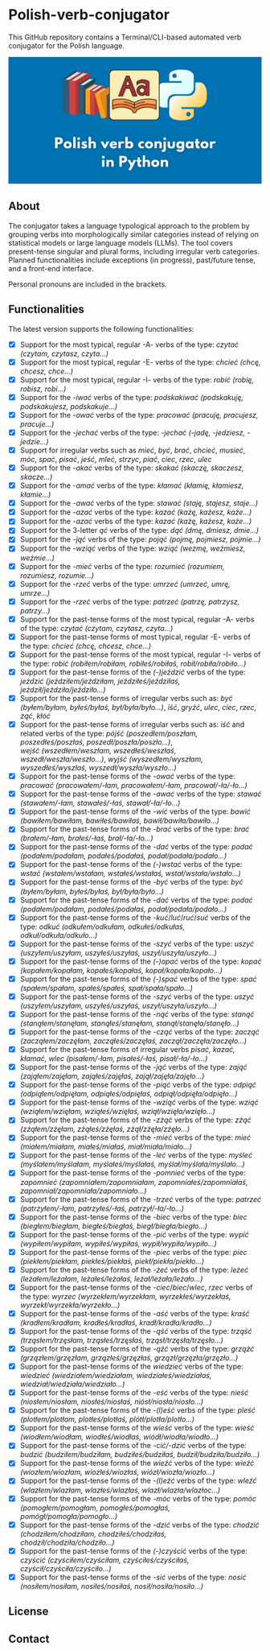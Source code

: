 # Polish-verb-conjugator

This GitHub repository contains a Terminal/CLI-based automated verb conjugator for the Polish language.

![Polish verb conjugator in Python by @chriseborowski repository image](<https://github.com/chriseborowski/Polish-verb-conjugator/blob/main/Polish%20verb%20conjugator%20in%20Python%20(chriseborowski).png>)

## About

The conjugator takes a language typological approach to the problem by grouping verbs into morphologically similar categories instead of relying on statistical models or large language models (LLMs). The tool covers present-tense singular and plural forms, including irregular verb categories. Planned functionalities include exceptions (in progress), past/future tense, and a front-end interface.

Personal pronouns are included in the brackets.

## Functionalities

The latest version supports the following functionalities:

- [x] Support for the most typical, regular -A- verbs of the type: _czytać (czytam, czytasz, czyta...)_
- [x] Support for the most typical, regular -E- verbs of the type: _chcieć (chcę, chcesz, chce...)_
- [x] Support for the most typical, regular -I- verbs of the type: _robić (robię, robisz, robi...)_
- [x] Support for the _-iwać_ verbs of the type: _podskakiwać (podskakuję, podskakujesz, podskakuje...)_
- [x] Support for the _-ować_ verbs of the type: _pracować (pracuję, pracujesz, pracuje...)_
- [x] Support for the _-jechać_ verbs of the type: _-jechać (-jadę, -jedziesz, -jedzie...)_
- [x] Support for irregular verbs such as _mieć_, _być_, _brać_, _chcieć_, _musieć_, _móc_, _spać_, _pisać_, _jeść_, _mleć_, _strzyc_, _piać_, _ciec_, _rzec_, _ulec_
- [x] Support for the _-akać_ verbs of the type: _skakać (skaczę, skaczesz, skacze...)_
- [x] Support for the _-amać_ verbs of the type: _kłamać (kłamię, kłamiesz, kłamie...)_
- [x] Support for the _-awać_ verbs of the type: _stawać (staję, stajesz, staje...)_
- [x] Support for the _-azać_ verbs of the type: _kazać (każę, każesz, każe...)_
- [x] Support for the _-azać_ verbs of the type: _kazać (każę, każesz, każe...)_
- [x] Support for the 3-letter _ąć_ verbs of the type: _dąć (dmę, dmiesz, dmie…)_
- [x] Support for the _-jąć_ verbs of the type: _pojąć (pojmę, pojmiesz, pojmie...)_
- [x] Support for the _-wziąć_ verbs of the type: _wziąć (wezmę, weźmiesz, weźmie...)_
- [x] Support for the _-mieć_ verbs of the type: _rozumieć (rozumiem, rozumiesz, rozumie...)_
- [x] Support for the _-rzeć_ verbs of the type: _umrzeć (umrzeć, umrę, umrze...)_
- [x] Support for the _-rzeć_ verbs of the type: _patrzeć (patrzę, patrzysz, patrzy...)_
- [x] Support for the past-tense forms of the most typical, regular -A- verbs of the type: _czytać (czytam, czytasz, czyta...)_
- [x] Support for the past-tense forms of most typical, regular -E- verbs of the type: _chcieć (chcę, chcesz, chce...)_
- [x] Support for the past-tense forms of the most typical, regular -I- verbs of the type: _robić (robiłem/robiłam, robiłeś/robiłaś, robił/robiła/robiło...)_
- [x] Support for the past-tense forms of the _(-)jeździć_ verbs of the type: _jeździć (jeździłem/jeździłam, jeździłeś/jeździłaś, jeździł/jeździła/jeździło...)_
- [x] Support for the past-tense forms of irregular verbs such as: _być (byłem/byłam, byłeś/byłaś, był/była/było...)_, _iść_, _gryźć_, _ulec_, _ciec_, _rzec_, _żąć_, _kłóć_
- [x] Support for the past-tense forms of irregular verbs such as: _iść_ and related verbs of the type: _pójść (poszedłem/poszłam, poszedłeś/poszłaś, poszedł/poszła/poszło...)_, _wejść (wszedłem/weszłam, wszedłeś/weszłaś, wszedł/weszła/weszło...)_, _wyjść (wyszedłem/wyszłam, wyszedłeś/wyszłaś, wyszedł/wyszła/wyszło...)_
- [x] Support for the past-tense forms of the _-ować_ verbs of the type: _pracować (pracowałem/-łam, pracowałem/-łam, pracował/-ła/-ło...)_
- [x] Support for the past-tense forms of the _-awać_ verbs of the type: _stawać (stawałem/-łam, stawałeś/-łaś, stawał/-ła/-ło...)_
- [x] Support for the past-tense forms of the _-wić_ verbs of the type: _bawić (bawiłem/bawiłam, bawiłeś/bawiłaś, bawił/bawiła/bawiło...)_
- [x] Support for the past-tense forms of the _-brać_ verbs of the type: _brać (brałem/-łam, brałeś/-łaś, brał/-ła/-ło...)_
- [x] Support for the past-tense forms of the _-dać_ verbs of the type: _podać (podałem/podałam, podałeś/podałaś, podał/podała/podało...)_
- [x] Support for the past-tense forms of the _(-)wstać_ verbs of the type: _wstać (wstałem/wstałam, wstałeś/wstałaś, wstał/wstała/wstało...)_
- [x] Support for the past-tense forms of the _-być_ verbs of the type: _być (byłem/byłam, byłeś/byłaś, był/była/było...)_
- [x] Support for the past-tense forms of the _-dać_ verbs of the type: _podać (podałem/podałam, podałeś/podałaś, podał/podała/podało...)_
- [x] Support for the past-tense forms of the _-kuć_/_luć_/_ruć_/_suć_ verbs of the type: _odkuć (odkułem/odkułam, odkułeś/odkułaś, odkuł/odkuła/odkuło...)_
- [x] Support for the past-tense forms of the _-szyć_ verbs of the type: _uszyć (uszyłem/uszyłam, uszyłeś/uszyłaś, uszył/uszyła/uszyło...)_
- [x] Support for the past-tense forms of the _(-)opać_ verbs of the type: _kopać (kopałem/kopałam, kopałeś/kopałaś, kopał/kopała/kopało...)_
- [x] Support for the past-tense forms of the _(-)spać_ verbs of the type: _spać (spałem/spałam, spałeś/spałeś, spał/spała/spało...)_
- [x] Support for the past-tense forms of the _-szyć_ verbs of the type: _uszyć (uszyłem/uszyłam, uszyłeś/uszyłaś, uszył/uszyła/uszyło...)_
- [x] Support for the past-tense forms of the _-nąć_ verbs of the type: _stanąć (stanąłem/stanęłam, stanąłeś/stanęłam, stanął/stanęła/stanęło...)_
- [x] Support for the past-tense forms of the _-cząć_ verbs of the type: _zacząć (zacząłem/zaczęłam, zacząłeś/zaczęłaś, zaczął/zaczęła/zaczęło...)_
- [x] Support for the past-tense forms of irregular verbs _pisać, kazać, kłamać, wlec (pisałem/-łam, pisałeś/-łaś, pisał/-ła/-ło...)_
- [x] Support for the past-tense forms of the _-jąć_ verbs of the type: _zająć (zająłem/zajęłam, zająłeś/zajęłaś, zajął/zajęła/zajęło...)_
- [x] Support for the past-tense forms of the _-piąć_ verbs of the type: _odpiąć (odpiąłem/odpięłam, odpiąłeś/odpięłaś, odpiął/odpięła/odpięło...)_
- [x] Support for the past-tense forms of the _-wziąć_ verbs of the type: _wziąć (wziąłem/wzięłam, wziąłeś/wzięłaś, wziął/wzięła/wzięło...)_
- [x] Support for the past-tense forms of the _-zżąć_ verbs of the type: _zżąć (zżąłem/zżęłam, zżąłeś/zżęłaś, zżął/zżęła/zżęło...)_
- [x] Support for the past-tense forms of the _-mieć_ verbs of the type: _mieć (miałem/miałam, miałeś/miałaś, miał/miała/miało...)_
- [x] Support for the past-tense forms of the _-leć_ verbs of the type: _myśleć (myślałem/myślałam, myślałeś/myślałaś, myślał/myślała/myślało...)_
- [x] Support for the past-tense forms of the _-pomnieć_ verbs of the type: _zapomnieć (zapomniałem/zapomniałam, zapomniałeś/zapomniałaś, zapomniał/zapomniała/zapomniało...)_
- [x] Support for the past-tense forms of the _-trzeć_ verbs of the type: _patrzeć (patrzyłem/-łam, patrzyłeś/-łaś, patrzył/-ła/-ło...)_
- [x] Support for the past-tense forms of the _-biec_ verbs of the type: _biec (biegłem/biegłam, biegłeś/biegłaś, biegł/biegła/biegło...)_
- [x] Support for the past-tense forms of the _-pić_ verbs of the type: _wypić (wypiłem/wypiłam, wypiłeś/wypiłaś, wypił/wypiła/wypiło...)_
- [x] Support for the past-tense forms of the _-piec_ verbs of the type: _piec (piekłem/piekłam, piekłeś/piekłaś, piekł/piekła/piekło...)_
- [x] Support for the past-tense forms of the _-żeć_ verbs of the type: _leżeć (leżałem/leżałam, leżałeś/leżałaś, leżał/leżała/leżało...)_
- [x] Support for the past-tense forms of the _-ciec_/_biec_/_wlec_, _rzec_ verbs of the type: _wyrzec (wyrzekłem/wyrzekłam, wyrzekłeś/wyrzekłaś, wyrzekł/wyrzekła/wyrzekło...)_
- [x] Support for the past-tense forms of the _-aść_ verbs of the type: _kraść (kradłem/kradłam, kradłeś/kradłaś, kradł/kradła/kradło...)_
- [x] Support for the past-tense forms of the _-ąść_ verbs of the type: _trząść (trząsłem/trzęsłam, trząsłeś/trzęsłaś, trząsł/trzęsła/trzęsło...)_
- [x] Support for the past-tense forms of the _-ąźć_ verbs of the type: _grząźć (grzązłem/grzęzłam, grzązłeś/grzęzłaś, grzązł/grzęzła/grzęzło...)_
- [x] Support for the past-tense forms of the _wiedzieć_ verbs of the type: _wiedzieć (wiedziałem/wiedziałam, wiedziałeś/wiedziałaś, wiedział/wiedziała/wiedziało...)_
- [x] Support for the past-tense forms of the _-eść_ verbs of the type: _nieść (niosłem/niosłam, niosłeś/niosłaś, niósł/niosła/niosło...)_
- [x] Support for the past-tense forms of the _-(l)eść_ verbs of the type: _pleść (plotłem/plotłam, plotłeś/plotłaś, plótł/plotła/plotło...)_
- [x] Support for the past-tense forms of the _wieść_ verbs of the type: _wieść (wiodłem/wiodłam, wiodłeś/wiodłaś, wiódł/wiodła/wiodło...)_
- [x] Support for the past-tense forms of the _-cić/-dzić_ verbs of the type: _budzić (budziłem/budziłam, budziłeś/budziłaś, budził/budziła/budziło...)_
- [x] Support for the past-tense forms of the _wieźć_ verbs of the type: _wieźć (wiozłem/wiozłam, wiozłeś/wiozłaś, wiózł/wiozła/wiozło...)_
- [x] Support for the past-tense forms of the _-(l)eźć_ verbs of the type: _wleźć (wlazłem/wlazłam, wlazłeś/wlazłaś, wlazł/wlazła/wlazłoc...)_
- [x] Support for the past-tense forms of the _-móc_ verbs of the type: _pomóc (pomogłem/pomogłam, pomogłeś/pomogłaś, pomógł/pomogła/pomogło...)_
- [x] Support for the past-tense forms of the _-dzić_ verbs of the type: _chodzić (chodziłem/chodziłam, chodziłeś/chodziłaś, chodził/chodziła/chodziło...)_
- [x] Support for the past-tense forms of the _(-)czyścić_ verbs of the type: _czyścić (czyściłem/czyściłam, czyściłeś/czyściłaś, czyścił/czyściła/czyściło...)_
- [x] Support for the past-tense forms of the _-sić_ verbs of the type: _nosić (nosiłem/nosiłam, nosiłeś/nosiłaś, nosił/nosiła/nosiło...)_

## License

## Contact
